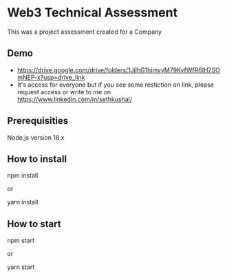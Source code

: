 # Web3 Technical Assessment

This was a project assessment created for a Company

## Demo

- https://drive.google.com/drive/folders/1JjlhG1himyyM79KyfWfR6IH7SOmNEP-x?usp=drive_link
- It's access for everyone but if you see some restiction on link, please request access or write to me on https://www.linkedin.com/in/sethkushal/

## Prerequisities

Node.js version 18.x

## How to install

npm install

or

yarn install

## How to start

npm start

or

yarn start
